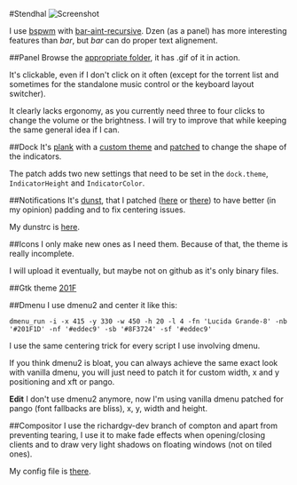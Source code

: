 #Stendhal
![Screenshot](https://raw.github.com/tatou-tatou/Themes/master/Stendhal/Previews/scrot.png)

I use [bspwm](https://github.com/baskerville/bspwm) with [bar-aint-recursive](https://github.com/LemonBoy/bar). Dzen (as a panel) has more interesting features than *bar*, but *bar* can do proper text alignement.

##Panel
Browse the [appropriate folder](http://github.com/tatou-tatou/Themes/tree/master/Stendhal/Panel), it has .gif of it in action.

It's clickable, even if I don't click on it often (except for the torrent list and sometimes for the standalone music control or the keyboard layout switcher).

It clearly lacks ergonomy, as you currently need three to four clicks to change the volume or the brightness. I will try to improve that while keeping the same general idea if I can.

##Dock
It's [plank](https://launchpad.net/plank) with a [custom theme](https://github.com/tatou-tatou/dotfiles/blob/master/.local/share/plank/themes/Tatou/dock.theme) and [patched](https://github.com/tatou-tatou/dotfiles/blob/master/Sources/plank-indicator.patch) to change the shape of the indicators.

The patch adds two new settings that need to be set in the `dock.theme`, `IndicatorHeight` and `IndicatorColor`.

##Notifications
It's [dunst](https://github.com/knopwob/dunst), that I patched ([here](https://github.com/tatou-tatou/dotfiles/blob/master/Sources/dunst-centering_and_padding.patch) or [there](https://github.com/tatou-tatou/dunst)) to have better (in my opinion) padding and to fix centering issues.

My dunstrc is [here](https://github.com/tatou-tatou/dotfiles/blob/master/.config/dunst/dunstrc).

##Icons
I only make new ones as I need them. Because of that, the theme is really incomplete.

I will upload it eventually, but maybe not on github as it's only binary files.

##Gtk theme
[201F](https://github.com/tatou-tatou/201F)

##Dmenu
I use dmenu2 and center it like this:

    dmenu_run -i -x 415 -y 330 -w 450 -h 20 -l 4 -fn 'Lucida Grande-8' -nb '#201F1D' -nf '#eddec9' -sb '#8F3724' -sf '#eddec9'

I use the same centering trick for every script I use involving dmenu.

If you think dmenu2 is bloat, you can always achieve the same exact look with vanilla dmenu, you will just need to patch it for custom width, x and y positioning and xft or pango.

**Edit** I don't use dmenu2 anymore, now I'm using vanilla dmenu patched for pango (font fallbacks are bliss), x, y, width and height.

##Compositor
I use the richardgv-dev branch of compton and apart from preventing tearing, I use it to make fade effects when opening/closing clients and to draw very light shadows on floating windows (not on tiled ones).

My config file is [there](https://github.com/tatou-tatou/dotfiles/blob/master/.config/compton.conf). 
